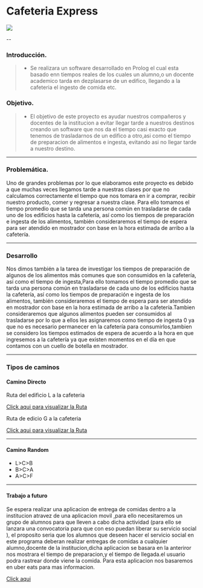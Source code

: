 # Cafeteria Express

 
 
![](https://github.com/migueshock/cafeteriaExpress/blob/master/17200739_1635687669835626_231279714_o.jpg) 

--

### Introducción.


> - Se realizara un software desarrollado en Prolog el cual esta basado enn tiempos reales de los cuales un alumno,o un docente academico tarda en dezplasarse de un edifico, llegando a la cafeteria el ingesto de comida etc.


### Objetivo.


> - El objetivo de este proyecto es ayudar  nuestros compañeros y docentes de la institucion a  evitar llegar tarde a nuestros destinos creando un software que nos da el tiempo casi exacto que tenemos de trasladarnos de un edifico a otro,asi como el tiempo de preparacion de alimentos e ingesta, evitando asi no llegar tarde a nuestro destino.


 

---

###  Problemática.


Uno de grandes problemas por lo que elaboramos este proyecto es  debido a que muchas veces llegamos tarde a nuestras clases por que no calculamos correctamente el tiempo que nos tomara en ir a comprar, recibir nuestro producto, comer y regresar a nuestra clase.
Para ello tomamos el tiempo promedio que se tarda una persona común en trasladarse de cada uno de los edificios hasta la cafetería, así como los tiempos de preparación e ingesta de los alimentos, también consideraremos el tiempo de espera para ser atendido en mostrador con base en la hora estimada de arribo a la cafetería. 

---

### Desarrollo

Nos dimos también a la tarea de investigar los tiempos de preparación de algunos de los alimentos más comunes que son consumidos en la cafetería, así como el tiempo de ingesta,Para ello tomamos el tiempo promedio que se tarda una persona común en trasladarse de cada uno de los edificios hasta la cafetería, así como los tiempos de preparación e ingesta de los alimentos, también consideraremos el tiempo de espera para ser atendido en mostrador con base en la hora estimada de arribo a la cafetería.Tambien consideraremos que algunos alimentos pueden ser consumidos al trasladarse por lo que a ellos les asignaremos como tiempo de ingesta 0 ya que no es necesario permanecer en la cafetería para consumirlos,tambien se considero los  tiempos estimados de espera de acuerdo a la hora en que ingresemos a la cafetería ya que existen momentos en el día en que contamos con un cuello de botella en mostrador.

---

### Tipos de caminos

#### Camino Directo

Ruta del edificio L a la  cafeteria

[Click aqui para visualizar la Ruta](https://github.com/mikyackerman/cafeteriaExpress/blob/master/RUTACAFERTERIA%20AL%20(L).png)




Ruta de edicio G a la cafeteria

[Click aqui para visualizar la Ruta](https://github.com/migueshock/cafeteriaExpress/blob/master/cafeteria%20ruta%20g%20al%20cafeteria.jpg)

---

#### Camino Random

- L>C>B
- B>C>A
- A>C>F


---

#### Trabajo a futuro

Se espera realizar una aplicacion de entrega de comidas dentro a la institucion atravez de una aplicacion movil  ,para ello  necesitaremos un grupo de alumnos para que lleven a cabo dicha actividad  (para ello se lanzara una convocatoria para que con eso puedan liberar  su servicio social ), el proposito seria que los alumnos que deseen hacer el servicio social  en este programa  deberan realizar entregas de comidas a cualquier alumno,docente de la institucion,dicha aplicacion se basara en la anteriror nos mostrara el tiempo de preparacion,y el tiempo de llegada.el usuario podra rastrear donde viene la comida. Para esta aplicacion nos basaremos en uber eats para mas informacion.

[Click aqui](http://tecnologia.hola.com/uber-eats-tu-comida-sobre-ruedas/3416/)
